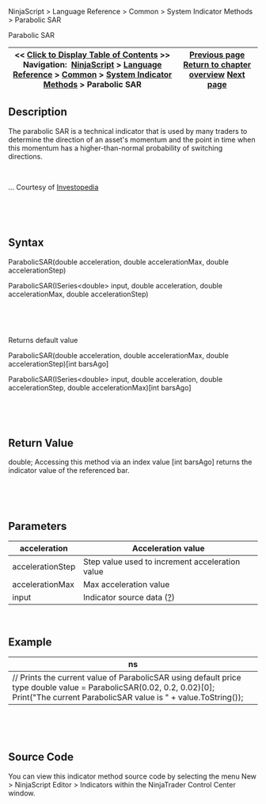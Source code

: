 ﻿


NinjaScript \> Language Reference \> Common \> System Indicator Methods \> Parabolic SAR






















Parabolic SAR







| \<\< [Click to Display Table of Contents](parabolic_sar.md) \>\> **Navigation:**     [NinjaScript](ninjascript-1.md) \> [Language Reference](language_reference_wip-1.md) \> [Common](common-1.md) \> [System Indicator Methods](indicators-1.md) \> Parabolic SAR | [Previous page](order_flow_vwap2-1.md) [Return to chapter overview](indicators-1.md) [Next page](percentage_price_oscillator_pp-1.md) |
| --- | --- |











## Description


The parabolic SAR is a technical indicator that is used by many traders to determine the direction of an asset's momentum and the point in time when this momentum has a higher\-than\-normal probability of switching directions.


 


... Courtesy of [Investopedia](http://www.investopedia.com/articles/technical/02/042202.asp)


 


 


## Syntax


ParabolicSAR(double acceleration, double accelerationMax, double accelerationStep)


ParabolicSAR(ISeries\<double\> input, double acceleration, double accelerationMax, double accelerationStep)


 


 


Returns default value  

ParabolicSAR(double acceleration, double accelerationMax, double accelerationStep)\[int barsAgo]  

ParabolicSAR(ISeries\<double\> input, double acceleration, double accelerationStep, double accelerationMax)\[int barsAgo]


 


 


## Return Value


double; Accessing this method via an index value \[int barsAgo] returns the indicator value of the referenced bar.


 


 


## Parameters




| acceleration | Acceleration value |
| --- | --- |
| accelerationStep | Step value used to increment acceleration value |
| accelerationMax | Max acceleration value |
| input | Indicator source data ([?](valid_input_data_for_indicator-1.md)) |



 


## 


## Example




| ns |
| --- |
| // Prints the current value of ParabolicSAR using default price type double value \= ParabolicSAR(0\.02, 0\.2, 0\.02)\[0]; Print("The current ParabolicSAR value is " \+ value.ToString()); |



 


 


## Source Code


You can view this indicator method source code by selecting the menu New \> NinjaScript Editor \> Indicators within the NinjaTrader Control Center window.








